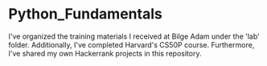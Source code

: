 # Python_Fundamentals

I've organized the training materials I received at Bilge Adam under the 'lab' folder. Additionally, I've completed Harvard's CS50P course. Furthermore, I've shared my own Hackerrank projects in this repository.

